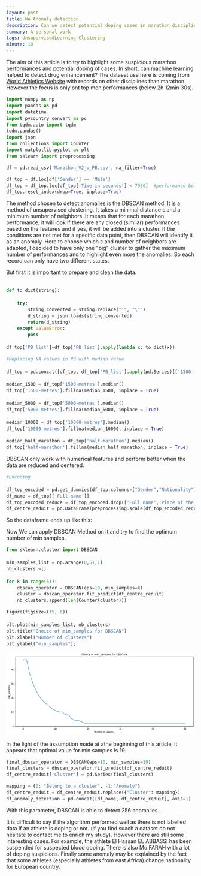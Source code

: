 ```yaml
---
layout: post
title: WA Anomaly detection
description: Can we detect potential doping cases in marathon discipline ?
summary: A personal work 
tags: UnsupervisedLearning Clustering
minute: 10
---
```



The aim of this article is to try to highlight some suspicious marathon performances and potential doping of cases. In short, can machine learning helped to detect drug enhancement?
The dataset use here is coming from <a href="https://jonathansoma.com/lede/algorithms-2017/classes/networks/networkx-graphs-from-source-target-dataframe/">World Athletics Website</a> with records on other disciplines than marathon. However the focus is only ont top men performances (below 2h 12min 30s).


```python
import numpy as np
import pandas as pd
import datetime
import pycountry_convert as pc
from tqdm.auto import tqdm
tqdm.pandas()
import json
from collections import Counter
import matplotlib.pyplot as plt
from sklearn import preprocessing
```


```python
df = pd.read_csv('Marathon_V2_w_PB.csv', na_filter=True)
```

```python
df_top = df.loc[df['Gender'] == 'Male']
df_top = df_top.loc[df_top['Time in seconds'] < 7950]  #performance below 2h 12min 30s
df_top.reset_index(drop=True, inplace=True)
```

The method chosen to detect anomalies is the DBSCAN method. It is a method of unsupervised clustering. It takes a minimal distance ε and a minimum number of neighbors. It means that for each marathon performance, it will look if there are any closed (similar) performances based on the features and if yes, it will be added into a cluster. If the conditions are not met for a specific data point, then DBSCAN will identify it as an anomaly. 
Here to choose which ε and number of neighbors are adapted, I decided to have only one "big" cluster to gather the maximum number of performances and to highlight even more the anomalies. So each record can only have two different states. 

But first it is important to prepare and clean the data.

```python

def to_dict(string):
    
    try:
        string_converted = string.replace("'", "\"")
        d_string = json.loads(string_converted)
        return(d_string)
    except ValueError:
        pass

df_top['PB_list']=df_top['PB_list'].apply(lambda x: to_dict(x))
```


```python
#Replacing NA values in PB with median value

df_top = pd.concat([df_top, df_top['PB_list'].apply(pd.Series)[['1500-metres', '5000-metres', '10000-metres', 'half-marathon']]],axis=1)

median_1500 = df_top['1500-metres'].median()
df_top['1500-metres'].fillna(median_1500, inplace = True)

median_5000 = df_top['5000-metres'].median()
df_top['5000-metres'].fillna(median_5000, inplace = True)

median_10000 = df_top['10000-metres'].median()
df_top['10000-metres'].fillna(median_10000, inplace = True)

median_half_marathon = df_top['half-marathon'].median()
df_top['half-marathon'].fillna(median_half_marathon, inplace = True)
```
DBSCAN only work with numerical features and perform better when the data are reduced and centered.

```python
#Encoding

df_top_encoded = pd.get_dummies(df_top,columns=["Gender","Nationality"])
df_name = df_top[['Full name']]
df_top_encoded_reduce = df_top_encoded.drop(['Full name','Place of the competition','Nationality continent','Position in the competion','Result score', 'athlete_href', 'profile_link','Time in seconds','PB_list'], axis =1)
df_centre_reduit = pd.DataFrame(preprocessing.scale(df_top_encoded_reduce, with_mean=True, with_std=True),columns = df_top_encoded_reduce.columns)

```

So the dataframe ends up like this:




Now We can apply DBSCAN Method on it and try to find the optimum number of min samples.
```python
from sklearn.cluster import DBSCAN

min_samples_list = np.arange(0,51,1)
nb_clusters =[]

for k in range(51):
    dbscan_operator = DBSCAN(eps=10, min_samples=k)
    cluster = dbscan_operator.fit_predict(df_centre_reduit)
    nb_clusters.append(len(Counter(cluster)))
```

```python
figure(figsize=(15, 6))

plt.plot(min_samples_list, nb_clusters)
plt.title("Choice of min_samples for DBSCAN")
plt.xlabel("Number of clusters")
plt.ylabel("min_samples");
```

![](/Images/output_8_0.png)

In the light of the assumption made at athe beginning of this article, it appears that optimal value for min samples is 19.

```python
final_dbscan_operator = DBSCAN(eps=10, min_samples=19)
final_clusters = dbscan_operator.fit_predict(df_centre_reduit)
df_centre_reduit['Cluster'] = pd.Series(final_clusters)
```

```python
mapping = {0: "Belong to a cluster", -1:"Anomaly"}
df_centre_reduit = df_centre_reduit.replace({"Cluster": mapping})
df_anomaly_detection = pd.concat([df_name, df_centre_reduit], axis=1)
```
With this parameter, DBSCAN is able to detect 256 anomalies.

It is difficult to say if the algorithm performed well as there is not labelled data if an athlete is doping or not. (if you find suach a dataset do not hesitate to contact me to enrich my study).
However there are still some interesting cases.
For example, the athlete El Hassan EL ABBASSI has been suspended for suspected blood doping. There is also Mo FARAH with a lot of doping suspicions. Finally some anomaly may be explained by the fact that some athletes (especially athletes from east Africa) change nationality for European country.


